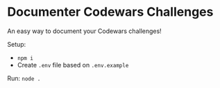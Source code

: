 # Documenter Codewars Challenges

An easy way to document your Codewars challenges!

Setup:
- `npm i`
- Create `.env` file based on `.env.example`

Run: `node .`
